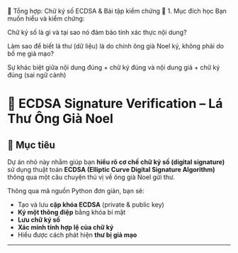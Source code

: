 📘 Tổng hợp: Chữ ký số ECDSA & Bài tập kiểm chứng
🧠 1. Mục đích học
Bạn muốn hiểu và kiểm chứng:

Chữ ký số là gì và tại sao nó đảm bảo tính xác thực nội dung?

Làm sao để biết lá thư (dữ liệu) là do chính ông già Noel ký, không phải do bố mẹ giả mạo?

Sự khác biệt giữa nội dung đúng + chữ ký đúng và nội dung giả + chữ ký đúng (sai ngữ cảnh)

# 🎅 ECDSA Signature Verification – Lá Thư Ông Già Noel

## 📌 Mục tiêu

Dự án nhỏ này nhằm giúp bạn **hiểu rõ cơ chế chữ ký số (digital signature)** sử dụng thuật toán **ECDSA (Elliptic Curve Digital Signature Algorithm)** thông qua một câu chuyện thú vị về ông già Noel gửi thư.

Thông qua mã nguồn Python đơn giản, bạn sẽ:
- Tạo và lưu **cặp khóa ECDSA** (private & public key)
- **Ký một thông điệp** bằng khóa bí mật
- **Lưu chữ ký số**
- **Xác minh tính hợp lệ của chữ ký**
- Hiểu được cách phát hiện **thư bị giả mạo**

---


